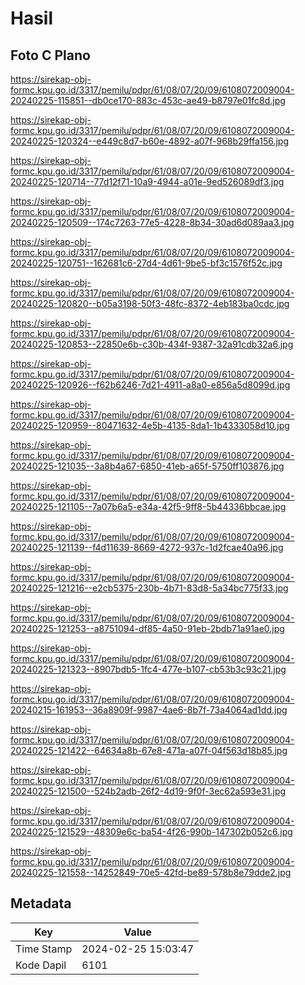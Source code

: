 # Hasil

## Foto C Plano

https://sirekap-obj-formc.kpu.go.id/3317/pemilu/pdpr/61/08/07/20/09/6108072009004-20240225-115851--db0ce170-883c-453c-ae49-b8797e01fc8d.jpg

https://sirekap-obj-formc.kpu.go.id/3317/pemilu/pdpr/61/08/07/20/09/6108072009004-20240225-120324--e449c8d7-b60e-4892-a07f-968b29ffa156.jpg

https://sirekap-obj-formc.kpu.go.id/3317/pemilu/pdpr/61/08/07/20/09/6108072009004-20240225-120714--77d12f71-10a9-4944-a01e-9ed526089df3.jpg

https://sirekap-obj-formc.kpu.go.id/3317/pemilu/pdpr/61/08/07/20/09/6108072009004-20240225-120509--174c7263-77e5-4228-8b34-30ad6d089aa3.jpg

https://sirekap-obj-formc.kpu.go.id/3317/pemilu/pdpr/61/08/07/20/09/6108072009004-20240225-120751--162681c6-27d4-4d61-9be5-bf3c1576f52c.jpg

https://sirekap-obj-formc.kpu.go.id/3317/pemilu/pdpr/61/08/07/20/09/6108072009004-20240225-120820--b05a3198-50f3-48fc-8372-4eb183ba0cdc.jpg

https://sirekap-obj-formc.kpu.go.id/3317/pemilu/pdpr/61/08/07/20/09/6108072009004-20240225-120853--22850e6b-c30b-434f-9387-32a91cdb32a6.jpg

https://sirekap-obj-formc.kpu.go.id/3317/pemilu/pdpr/61/08/07/20/09/6108072009004-20240225-120926--f62b6246-7d21-4911-a8a0-e856a5d8099d.jpg

https://sirekap-obj-formc.kpu.go.id/3317/pemilu/pdpr/61/08/07/20/09/6108072009004-20240225-120959--80471632-4e5b-4135-8da1-1b4333058d10.jpg

https://sirekap-obj-formc.kpu.go.id/3317/pemilu/pdpr/61/08/07/20/09/6108072009004-20240225-121035--3a8b4a67-6850-41eb-a65f-5750ff103876.jpg

https://sirekap-obj-formc.kpu.go.id/3317/pemilu/pdpr/61/08/07/20/09/6108072009004-20240225-121105--7a07b6a5-e34a-42f5-9ff8-5b44336bbcae.jpg

https://sirekap-obj-formc.kpu.go.id/3317/pemilu/pdpr/61/08/07/20/09/6108072009004-20240225-121139--f4d11639-8669-4272-937c-1d2fcae40a96.jpg

https://sirekap-obj-formc.kpu.go.id/3317/pemilu/pdpr/61/08/07/20/09/6108072009004-20240225-121216--e2cb5375-230b-4b71-83d8-5a34bc775f33.jpg

https://sirekap-obj-formc.kpu.go.id/3317/pemilu/pdpr/61/08/07/20/09/6108072009004-20240225-121253--a8751094-df85-4a50-91eb-2bdb71a91ae0.jpg

https://sirekap-obj-formc.kpu.go.id/3317/pemilu/pdpr/61/08/07/20/09/6108072009004-20240225-121323--8907bdb5-1fc4-477e-b107-cb53b3c93c21.jpg

https://sirekap-obj-formc.kpu.go.id/3317/pemilu/pdpr/61/08/07/20/09/6108072009004-20240215-161953--36a8909f-9987-4ae6-8b7f-73a4064ad1dd.jpg

https://sirekap-obj-formc.kpu.go.id/3317/pemilu/pdpr/61/08/07/20/09/6108072009004-20240225-121422--64634a8b-67e8-471a-a07f-04f563d18b85.jpg

https://sirekap-obj-formc.kpu.go.id/3317/pemilu/pdpr/61/08/07/20/09/6108072009004-20240225-121500--524b2adb-26f2-4d19-9f0f-3ec62a593e31.jpg

https://sirekap-obj-formc.kpu.go.id/3317/pemilu/pdpr/61/08/07/20/09/6108072009004-20240225-121529--48309e6c-ba54-4f26-990b-147302b052c6.jpg

https://sirekap-obj-formc.kpu.go.id/3317/pemilu/pdpr/61/08/07/20/09/6108072009004-20240225-121558--14252849-70e5-42fd-be89-578b8e79dde2.jpg


## Metadata

| Key        | Value               |
| ---------- | ------------------- |
| Time Stamp | 2024-02-25 15:03:47 |
| Kode Dapil | 6101                |



